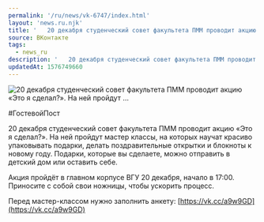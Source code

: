 ```yaml
---
permalink: '/ru/news/vk-6747/index.html'
layout: 'news.ru.njk'
title: '   20 декабря студенческий совет факультета ПММ проводит акцию «Это я сделал?». На ней пройдут …'
source: ВКонтакте
tags:
  - news_ru
description: '   20 декабря студенческий совет факультета ПММ проводит акцию «Это я сделал?». На ней пройдут …'
updatedAt: 1576749660
---
```

![   20 декабря студенческий совет факультета ПММ проводит акцию «Это я сделал?». На ней пройдут …](https://sun9-43.userapi.com/impg/c857636/v857636465/123802/x-_nQc__lmY.jpg?size=1280x866&quality=96&sign=b31936332dc2377c6049319bc4394162&c_uniq_tag=Ps3V0tYAoLEmjxLgsbLYOTpbit1L00sBWYJZ4zZPLWw&type=album)

#ГостевойПост

20 декабря студенческий совет факультета ПММ проводит акцию «Это я сделал?». На ней пройдут мастер классы, на которых научат красиво упаковывать подарки, делать поздравительные открытки и блокноты к новому году. Подарки, которые вы сделаете, можно отправить в детский дом или оставить себе.

Акция пройдёт в главном корпусе ВГУ 20 декабря, начало в 17:00. Приносите с собой свои ножницы, чтобы ускорить процесс.

Перед мастер-классом нужно заполнить анкету: [https://vk.cc/a9w9GD](https://vk.cc/a9w9GD)
